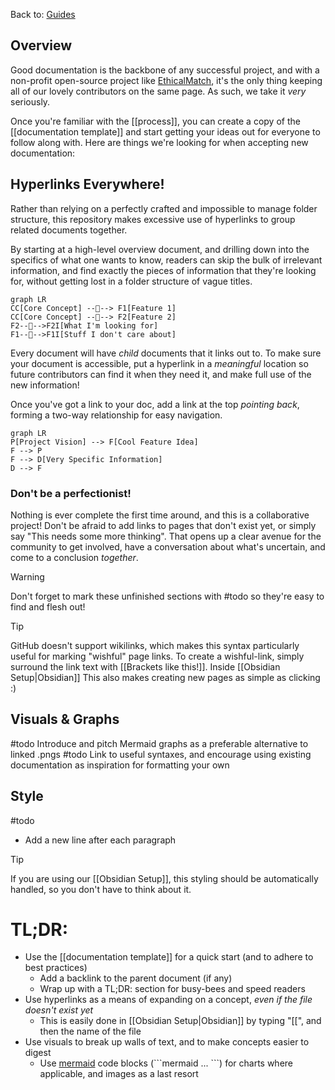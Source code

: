 Back to: [Guides](Guides.md)

## Overview
Good documentation is the backbone of any successful project, and with a non-profit open-source project like [EthicalMatch](ATLAS/EthicalMatch%20Docs/README.md), it's the only thing keeping all of our lovely contributors on the same page. As such, we take it *very* seriously.

Once you're familiar with the [[process]], you can create a copy of the [[documentation template]] and start getting your ideas out for everyone to follow along with. Here are things we're looking for when accepting new documentation:

## Hyperlinks Everywhere!
Rather than relying on a perfectly crafted and impossible to manage folder structure, this repository makes excessive use of hyperlinks to group related documents together.

By starting at a high-level overview document, and drilling down into the specifics of what one wants to know, readers can skip the bulk of irrelevant information, and find exactly the pieces of information that they're looking for, without getting lost in a folder structure of vague titles.
```mermaid
graph LR
CC[Core Concept] --🔗--> F1[Feature 1]
CC[Core Concept] --🔗--> F2[Feature 2]
F2--🔗-->F2I[What I'm looking for]
F1--🔗-->F1I[Stuff I don't care about]
```

Every document will have *child* documents that it links out to. To make sure your document is accessible, put a hyperlink in a *meaningful* location so future contributors can find it when they need it, and make full use of the new information!

Once you've got a link to your doc, add a link at the top *pointing back*, forming a two-way relationship for easy navigation.
```mermaid
graph LR
P[Project Vision] --> F[Cool Feature Idea]
F --> P
F --> D[Very Specific Information]
D --> F
```
### Don't be a perfectionist!
Nothing is ever complete the first time around, and this is a collaborative project! Don't be afraid to add links to pages that don't exist yet, or simply say "This needs some more thinking". That opens up a clear avenue for the community to get involved, have a conversation about what's uncertain, and come to a conclusion *together*.

> [!warning]
> Don't forget to mark these unfinished sections with \#todo so they're easy to find and flesh out!

> [!Tip]
> GitHub doesn't support wikilinks, which makes this syntax particularly useful for marking "wishful" page links. To create a wishful-link, simply surround the link text with \[\[Brackets like this!]]. Inside [[Obsidian Setup|Obsidian]] This also makes creating new pages as simple as clicking :)

## Visuals & Graphs
#todo Introduce and pitch Mermaid graphs as a preferable alternative to linked .pngs
#todo Link to useful syntaxes, and encourage using existing documentation as inspiration for formatting your own

## Style
#todo 
- Add a new line after each paragraph

> [!Tip]
> If you are using our [[Obsidian Setup]], this styling should be automatically handled, so you don't have to think about it.

# TL;DR:
- Use the [[documentation template]] for a quick start (and to adhere to best practices)
	- Add a backlink to the parent document (if any)
	- Wrap up with a TL;DR: section for busy-bees and speed readers
- Use hyperlinks as a means of expanding on a concept, *even if the file doesn't exist yet*
	- This is easily done in [[Obsidian Setup|Obsidian]] by typing "\[\[", and then the name of the file
- Use visuals to break up walls of text, and to make concepts easier to digest
	- Use [mermaid](https://jojozhuang.github.io/tutorial/mermaid-cheat-sheet/) code blocks (\`\`\`mermaid ... \`\`\`) for charts where applicable, and images as a last resort